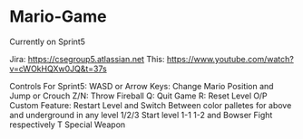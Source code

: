 # Mario-Game
Currently on Sprint5

Jira: https://csegroup5.atlassian.net
This:
https://www.youtube.com/watch?v=cWOkHQXw0JQ&t=37s

Controls For Sprint5:
WASD or Arrow Keys: Change Mario Position and Jump or Crouch
Z/N: Throw Fireball
Q: Quit Game
R: Reset Level
O/P Custom Feature: Restart Level and Switch Between color palletes for above and underground in any level
1/2/3 Start level 1-1 1-2 and Bowser Fight respectively
T Special Weapon
